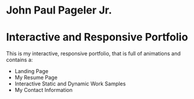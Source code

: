 # John Paul Pageler Jr.

# Interactive and Responsive Portfolio

This is my interactive, responsive portfolio, that is full of animations and contains a:

-   Landing Page
-   My Resume Page
-   Interactive Static and Dynamic Work Samples
-   My Contact Information

